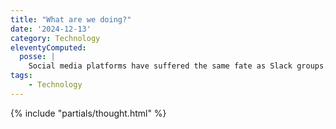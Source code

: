 ```yaml
---
title: "What are we doing?"
date: '2024-12-13'
category: Technology
eleventyComputed:
  posse: |
    Social media platforms have suffered the same fate as Slack groups. The same people posting the same content across multiple platforms. So much wasted time, effort and energy. What are we doing?
tags:
    - Technology
---
```


{% include "partials/thought.html" %}